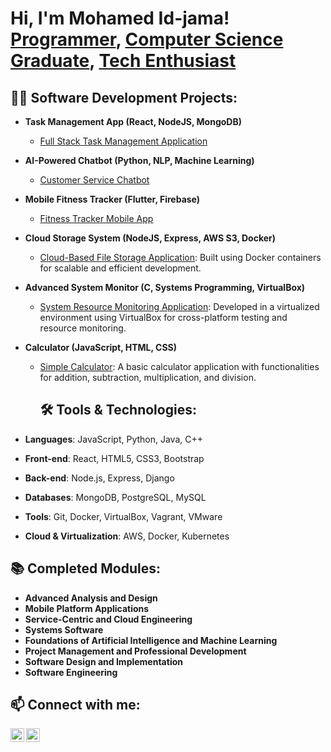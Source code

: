 <h1>Hi, I'm Mohamed Id-jama! <br/><a href="https://github.com/Malfratmohamed">Programmer</a>, <a href="https://www.linkedin.com/in/mohamed-idjama">Computer Science Graduate</a>, <a href="https://your-portfolio-website.com">Tech Enthusiast</a></h1>

<h2>👨‍💻 Software Development Projects:</h2>

- <b>Task Management App (React, NodeJS, MongoDB)</b>
  - [Full Stack Task Management Application](https://github.com/Malfratmohamed/task-manager-app)
- <b>AI-Powered Chatbot (Python, NLP, Machine Learning)</b>
  - [Customer Service Chatbot](https://github.com/Malfratmohamed/chatbot-project)
- <b>Mobile Fitness Tracker (Flutter, Firebase)</b>
  - [Fitness Tracker Mobile App](https://github.com/Malfratmohamed/mobile-fitness-tracker)
- <b>Cloud Storage System (NodeJS, Express, AWS S3, Docker)</b>
  - [Cloud-Based File Storage Application](https://github.com/Malfratmohamed/cloud-storage-project): Built using Docker containers for scalable and efficient development.
- <b>Advanced System Monitor (C, Systems Programming, VirtualBox)</b>
  - [System Resource Monitoring Application](https://github.com/Malfratmohamed/system-monitor-project): Developed in a virtualized environment using VirtualBox for cross-platform testing and resource monitoring.
- <b>Calculator (JavaScript, HTML, CSS)</b>
  - [Simple Calculator]([https://github.com/Malfratmohamed/calculator-project](https://github.com/Malfratmohamed/Calculator)): A basic calculator application with functionalities for addition, subtraction, multiplication, and division.<h2>🛠️ Tools & Technologies:</h2>

- **Languages**: JavaScript, Python, Java, C++
- **Front-end**: React, HTML5, CSS3, Bootstrap
- **Back-end**: Node.js, Express, Django
- **Databases**: MongoDB, PostgreSQL, MySQL
- **Tools**: Git, Docker, VirtualBox, Vagrant, VMware
- **Cloud & Virtualization**: AWS, Docker, Kubernetes

<h2>📚 Completed Modules:</h2>

- **Advanced Analysis and Design**
- **Mobile Platform Applications**
- **Service-Centric and Cloud Engineering**
- **Systems Software**
- **Foundations of Artificial Intelligence and Machine Learning**
- **Project Management and Professional Development**
- **Software Design and Implementation**
- **Software Engineering**

<h2>📫 Connect with me:</h2>

[<img align="left" alt="Mohamed Id-jama | LinkedIn" width="22px" src="https://cdn.jsdelivr.net/npm/simple-icons@v3/icons/linkedin.svg" />][linkedin]
[<img align="left" alt="Mohamed Id-jama | GitHub" width="22px" src="https://cdn.jsdelivr.net/npm/simple-icons@v3/icons/github.svg" />][github]

[linkedin]: https://www.linkedin.com/in/mohamed-idjama
[github]: https://github.com/Malfratmohamed
